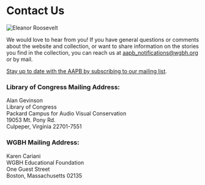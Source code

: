 # Contact Us

![Eleanor Roosevelt](/page-banners/banner8.jpg)

We would love to hear from you! If you have general questions or comments about the website and
collection, or want to share information on the stories you find in the
collection, you can reach us at [aapb_notifications@wgbh.org](mailto:aapb_notifications@wgbh.org) or by mail.

[Stay up to date with the AAPB by subscribing to our mailing list](/about-the-american-archive/newsletter).

### Library of Congress Mailing Address:
Alan Gevinson<br/>
Library of Congress<br/>
Packard Campus for Audio Visual Conservation<br/>
19053 Mt. Pony Rd.<br/>
Culpeper, Virginia 22701-7551<br/>

### WGBH Mailing Address:
Karen Cariani<br/>
WGBH Educational Foundation<br/>
One Guest Street<br/>
Boston, Massachusetts 02135<br/>
